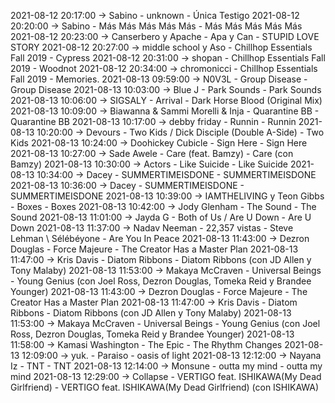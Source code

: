 2021-08-12 20:17:00 -> Sabino - unknown - Única Testigo
2021-08-12 20:20:00 -> Sabino - Más Más Más Más Más - Más Más Más Más Más
2021-08-12 20:23:00 -> Canserbero y Apache - Apa y Can - STUPID LOVE STORY
2021-08-12 20:27:00 -> middle school y Aso - Chillhop Essentials Fall 2019 - Cypress
2021-08-12 20:31:00 -> shopan - Chillhop Essentials Fall 2019 - Woodnot
2021-08-12 20:34:00 -> chromonicci - Chillhop Essentials Fall 2019 - Memories.
2021-08-13 09:59:00 -> N0V3L - Group Disease - Group Disease
2021-08-13 10:03:00 -> Blue J - Park Sounds - Park Sounds
2021-08-13 10:06:00 -> SIGSALY - Arrival - Dark Horse Blood (Original Mix)
2021-08-13 10:09:00 -> Biawanna & Sammi Morelli & Inja - Quarantine BB - Quarantine BB
2021-08-13 10:17:00 -> debby friday - Runnin - Runnin
2021-08-13 10:20:00 -> Devours - Two Kids / Dick Disciple (Double A-Side) - Two Kids
2021-08-13 10:24:00 -> Doohickey Cubicle - Sign Here - Sign Here
2021-08-13 10:27:00 -> Sade Awele - Care (feat. Bamzy) - Care (con Bamzy)
2021-08-13 10:30:00 -> Actors - Like Suicide - Like Suicide
2021-08-13 10:34:00 -> Dacey - SUMMERTIMEISDONE - SUMMERTIMEISDONE
2021-08-13 10:36:00 -> Dacey - SUMMERTIMEISDONE - SUMMERTIMEISDONE
2021-08-13 10:39:00 -> IAMTHELIVING y Teon Gibbs - Boxes - Boxes
2021-08-13 10:42:00 -> Jody Glenham - The Sound - The Sound
2021-08-13 11:01:00 -> Jayda G - Both of Us / Are U Down - Are U Down
2021-08-13 11:37:00 -> Nadav Neeman - 22,357 vistas - Steve Lehman \ Sélébéyone - Are You In Peace
2021-08-13 11:43:00 -> Dezron Douglas - Force Majeure - The Creator Has a Master Plan
2021-08-13 11:47:00 -> Kris Davis - Diatom Ribbons - Diatom Ribbons (con JD Allen y Tony Malaby)
2021-08-13 11:53:00 -> Makaya McCraven - Universal Beings - Young Genius (con Joel Ross, Dezron Douglas, Tomeka Reid y Brandee Younger)
2021-08-13 11:43:00 -> Dezron Douglas - Force Majeure - The Creator Has a Master Plan
2021-08-13 11:47:00 -> Kris Davis - Diatom Ribbons - Diatom Ribbons (con JD Allen y Tony Malaby)
2021-08-13 11:53:00 -> Makaya McCraven - Universal Beings - Young Genius (con Joel Ross, Dezron Douglas, Tomeka Reid y Brandee Younger)
2021-08-13 11:58:00 -> Kamasi Washington - The Epic - The Rhythm Changes
2021-08-13 12:09:00 -> yuk. - Paraiso - oasis of light
2021-08-13 12:12:00 -> Nayana Iz - TNT - TNT
2021-08-13 12:14:00 -> Monsune - outta my mind - outta my mind
2021-08-13 12:29:00 -> Collapse - VERTIGO feat. ISHIKAWA(My Dead Girlfriend) - VERTIGO feat. ISHIKAWA(My Dead Girlfriend) (con ISHIKAWA)
